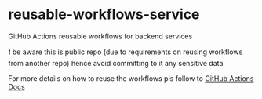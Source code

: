 # reusable-workflows-service
GitHub Actions reusable workflows for backend services

:exclamation: be aware this is public repo (due to requirements on reusing workflows from another repo) hence avoid committing to it any sensitive data

For more details on how to reuse the workflows pls follow to [GitHub Actions Docs](https://docs.github.com/en/actions/using-workflows/reusing-workflows)